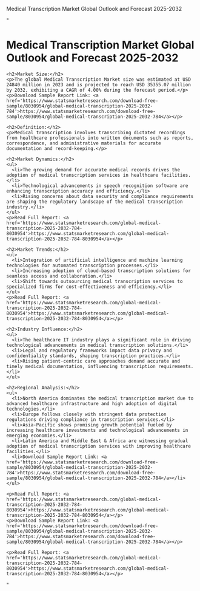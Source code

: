 Medical Transcription Market Global Outlook and Forecast 2025-2032

"<html>
  <body>
    <h1>Medical Transcription Market Global Outlook and Forecast 2025-2032</h1>
    
    <h2>Market Size:</h2>
    <p>The global Medical Transcription Market size was estimated at USD 24840 million in 2023 and is projected to reach USD 35355.07 million by 2032, exhibiting a CAGR of 4.00% during the forecast period.</p>
    <p>Download Sample Report Link: <a href='https://www.statsmarketresearch.com/download-free-sample/8030954/global-medical-transcription-2025-2032-784'>https://www.statsmarketresearch.com/download-free-sample/8030954/global-medical-transcription-2025-2032-784</a></p>
    
    <h2>Definition:</h2>
    <p>Medical transcription involves transcribing dictated recordings from healthcare professionals into written documents such as reports, correspondence, and administrative materials for accurate documentation and record-keeping.</p>
    
    <h2>Market Dynamics:</h2>
    <ul>
      <li>The growing demand for accurate medical records drives the adoption of medical transcription services in healthcare facilities.</li>
      <li>Technological advancements in speech recognition software are enhancing transcription accuracy and efficiency.</li>
      <li>Rising concerns about data security and compliance requirements are shaping the regulatory landscape of the medical transcription industry.</li>
    </ul>
    <p>Read Full Report: <a href='https://www.statsmarketresearch.com/global-medical-transcription-2025-2032-784-8030954'>https://www.statsmarketresearch.com/global-medical-transcription-2025-2032-784-8030954</a></p>
    
    <h2>Market Trends:</h2>
    <ul>
      <li>Integration of artificial intelligence and machine learning technologies for automated transcription processes.</li>
      <li>Increasing adoption of cloud-based transcription solutions for seamless access and collaboration.</li>
      <li>Shift towards outsourcing medical transcription services to specialized firms for cost-effectiveness and efficiency.</li>
    </ul>
    <p>Read Full Report: <a href='https://www.statsmarketresearch.com/global-medical-transcription-2025-2032-784-8030954'>https://www.statsmarketresearch.com/global-medical-transcription-2025-2032-784-8030954</a></p>
    
    <h2>Industry Influence:</h2>
    <ul>
      <li>The healthcare IT industry plays a significant role in driving technological advancements in medical transcription solutions.</li>
      <li>Legal and regulatory frameworks impact data privacy and confidentiality standards, shaping transcription practices.</li>
      <li>Rising patient-centric care approaches demand accurate and timely medical documentation, influencing transcription requirements.</li>
    </ul>
    
    <h2>Regional Analysis:</h2>
    <ul>
      <li>North America dominates the medical transcription market due to advanced healthcare infrastructure and high adoption of digital technologies.</li>
      <li>Europe follows closely with stringent data protection regulations driving compliance in transcription services.</li>
      <li>Asia-Pacific shows promising growth potential fueled by increasing healthcare investments and technological advancements in emerging economies.</li>
      <li>Latin America and Middle East & Africa are witnessing gradual adoption of medical transcription services with improving healthcare facilities.</li>
      <li>Download Sample Report Link: <a href='https://www.statsmarketresearch.com/download-free-sample/8030954/global-medical-transcription-2025-2032-784'>https://www.statsmarketresearch.com/download-free-sample/8030954/global-medical-transcription-2025-2032-784</a></li>
    </ul>
    
    <p>Read Full Report: <a href='https://www.statsmarketresearch.com/global-medical-transcription-2025-2032-784-8030954'>https://www.statsmarketresearch.com/global-medical-transcription-2025-2032-784-8030954</a></p>
    <p>Download Sample Report Link: <a href='https://www.statsmarketresearch.com/download-free-sample/8030954/global-medical-transcription-2025-2032-784'>https://www.statsmarketresearch.com/download-free-sample/8030954/global-medical-transcription-2025-2032-784</a></p>
    
    <p>Read Full Report: <a href='https://www.statsmarketresearch.com/global-medical-transcription-2025-2032-784-8030954'>https://www.statsmarketresearch.com/global-medical-transcription-2025-2032-784-8030954</a></p>
  </body>
</html>"
